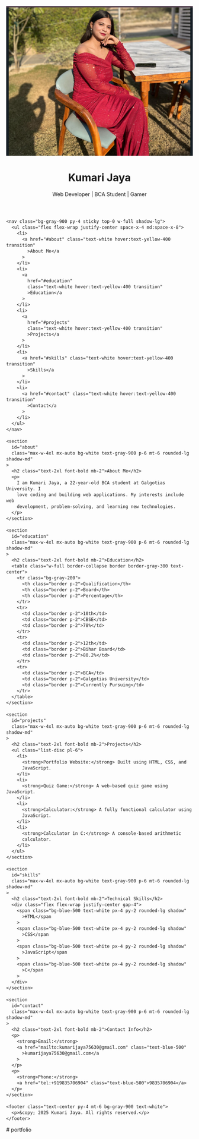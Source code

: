 <!DOCTYPE html>
<html lang="en">
  <head>
    <meta charset="UTF-8" />
    <meta name="viewport" content="width=device-width, initial-scale=1.0" />
    <script
      src="https://kit.fontawesome.com/a076d05399.js"
      crossorigin="anonymous"
    ></script>
    <script src="https://cdn.tailwindcss.com"></script>
    <title>Kumari Jaya's Portfolio</title>
  </head>
  <body class="bg-gradient-to-r from-cyan-500 to-yellow-500 text-white">
    <header class="text-center py-8">
      <div class="flex flex-col items-center">
        <img
          src="jaya.png"
          class="w-32 h-32 rounded-full border-4 border-white shadow-lg"
        />
        <h1 class="text-3xl font-bold mt-4">Kumari Jaya</h1>
        <p class="text-lg">Web Developer | BCA Student | Gamer</p>
      </div>
    </header>

    <nav class="bg-gray-900 py-4 sticky top-0 w-full shadow-lg">
      <ul class="flex flex-wrap justify-center space-x-4 md:space-x-8">
        <li>
          <a href="#about" class="text-white hover:text-yellow-400 transition"
            >About Me</a
          >
        </li>
        <li>
          <a
            href="#education"
            class="text-white hover:text-yellow-400 transition"
            >Education</a
          >
        </li>
        <li>
          <a
            href="#projects"
            class="text-white hover:text-yellow-400 transition"
            >Projects</a
          >
        </li>
        <li>
          <a href="#skills" class="text-white hover:text-yellow-400 transition"
            >Skills</a
          >
        </li>
        <li>
          <a href="#contact" class="text-white hover:text-yellow-400 transition"
            >Contact</a
          >
        </li>
      </ul>
    </nav>

    <section
      id="about"
      class="max-w-4xl mx-auto bg-white text-gray-900 p-6 mt-6 rounded-lg shadow-md"
    >
      <h2 class="text-2xl font-bold mb-2">About Me</h2>
      <p>
        I am Kumari Jaya, a 22-year-old BCA student at Galgotias University. I
        love coding and building web applications. My interests include web
        development, problem-solving, and learning new technologies.
      </p>
    </section>

    <section
      id="education"
      class="max-w-4xl mx-auto bg-white text-gray-900 p-6 mt-6 rounded-lg shadow-md"
    >
      <h2 class="text-2xl font-bold mb-2">Education</h2>
      <table class="w-full border-collapse border border-gray-300 text-center">
        <tr class="bg-gray-200">
          <th class="border p-2">Qualification</th>
          <th class="border p-2">Board</th>
          <th class="border p-2">Percentage</th>
        </tr>
        <tr>
          <td class="border p-2">10th</td>
          <td class="border p-2">CBSE</td>
          <td class="border p-2">78%</td>
        </tr>
        <tr>
          <td class="border p-2">12th</td>
          <td class="border p-2">Bihar Board</td>
          <td class="border p-2">80.2%</td>
        </tr>
        <tr>
          <td class="border p-2">BCA</td>
          <td class="border p-2">Galgotias University</td>
          <td class="border p-2">Currently Pursuing</td>
        </tr>
      </table>
    </section>

    <section
      id="projects"
      class="max-w-4xl mx-auto bg-white text-gray-900 p-6 mt-6 rounded-lg shadow-md"
    >
      <h2 class="text-2xl font-bold mb-2">Projects</h2>
      <ul class="list-disc pl-6">
        <li>
          <strong>Portfolio Website:</strong> Built using HTML, CSS, and
          JavaScript.
        </li>
        <li>
          <strong>Quiz Game:</strong> A web-based quiz game using JavaScript.
        </li>
        <li>
          <strong>Calculator:</strong> A fully functional calculator using
          JavaScript.
        </li>
        <li>
          <strong>Calculator in C:</strong> A console-based arithmetic
          calculator.
        </li>
      </ul>
    </section>

    <section
      id="skills"
      class="max-w-4xl mx-auto bg-white text-gray-900 p-6 mt-6 rounded-lg shadow-md"
    >
      <h2 class="text-2xl font-bold mb-2">Technical Skills</h2>
      <div class="flex flex-wrap justify-center gap-4">
        <span class="bg-blue-500 text-white px-4 py-2 rounded-lg shadow"
          >HTML</span
        >
        <span class="bg-blue-500 text-white px-4 py-2 rounded-lg shadow"
          >CSS</span
        >
        <span class="bg-blue-500 text-white px-4 py-2 rounded-lg shadow"
          >JavaScript</span
        >
        <span class="bg-blue-500 text-white px-4 py-2 rounded-lg shadow"
          >C</span
        >
      </div>
    </section>

    <section
      id="contact"
      class="max-w-4xl mx-auto bg-white text-gray-900 p-6 mt-6 rounded-lg shadow-md"
    >
      <h2 class="text-2xl font-bold mb-2">Contact Info</h2>
      <p>
        <strong>Email:</strong>
        <a href="mailto:kumarijaya75630@gmail.com" class="text-blue-500"
          >kumarijaya75630@gmail.com</a
        >
      </p>
      <p>
        <strong>Phone:</strong>
        <a href="tel:+919835706904" class="text-blue-500">9835706904</a>
      </p>
    </section>

    <footer class="text-center py-4 mt-6 bg-gray-900 text-white">
      <p>&copy; 2025 Kumari Jaya. All rights reserved.</p>
    </footer>
  </body>
</html>
# portfolio

